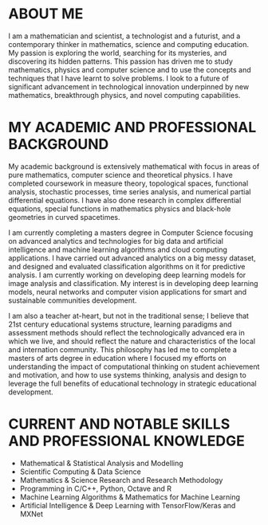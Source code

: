 # ABOUT ME

<p>
I am a mathematician and scientist, a technologist and a futurist, and a contemporary thinker in mathematics, science and computing education. My passion is exploring the world, searching for its mysteries, and discovering its hidden patterns. This passion has driven me to study mathematics, physics and computer science and to use the concepts and techniques that I have learnt to solve problems. I look to a future of significant advancement in technological innovation underpinned by new mathematics, breakthrough physics, and novel computing capabilities.
</p>

# MY ACADEMIC AND PROFESSIONAL BACKGROUND

<p>
My academic background is extensively mathematical with focus in areas of pure mathematics, computer science and theoretical physics. I have completed coursework in measure theory, topological spaces, functional analysis, stochastic processes, time series analysis, and numerical partial differential equations. I have also done research in complex differential equations, special functions in mathematics physics and black-hole geometries in curved spacetimes.
</p>
<p>
I am currently completing a masters degree in Computer Science focusing on advanced analytics and technologies for big data and artificial intelligence and machine learning algorithms and cloud computing applications. I have carried out advanced analytics on a big messy dataset, and designed and evaluated classification algorithms on it for predictive analysis. I am currently working on developing deep learning models for image analysis and classification. My interest is in developing deep learning models, neural networks and computer vision applications for smart and sustainable communities development.
</p>
<p>
I am also a teacher at-heart, but not in the traditional sense; I believe that 21st century educational systems structure, learning paradigms and assessment methods should reflect the technologically advanced era in which we live, and should reflect the nature and characteristics of the local and internation community. This philosophy has led me to complete a masters of arts degree in education where I focused my efforts on understanding the impact of computational thinking on student achievement and motivation, and how to use systems thinking, analysis and design to leverage the full benefits of educational technology in strategic educational development.
</p>

# CURRENT AND NOTABLE SKILLS AND PROFESSIONAL KNOWLEDGE

<p>
  <ul>
    <li>Mathematical & Statistical Analysis and Modelling</li>
    <li>Scientific Computing & Data Science</li>
    <li>Mathematics & Science Research and Research Methodology</li>
    <li>Programming in C/C++, Python, Octave and R</li>
    <li>Machine Learning Algorithms & Mathematics for Machine Learning</li>
    <li>Artificial Intelligence & Deep Learning with TensorFlow/Keras and MXNet</li>
  </ul>
</p>
